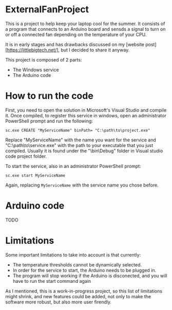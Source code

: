 # ExternalFanProject

This is a project to help keep your laptop cool for the summer. It consists of a program that connects to an Arduino board and sensds a signal to turn on or off a connected fan depending on the temperature of your CPU. 

It is in early stages and has drawbacks discussed on my [website post][https://littlebigtech.net/], but I decided to share it anyway.

This project is composed of 2 parts:
- The Windows service
- The Arduino code

# How to run the code

First, you need to open the solution in Microsoft's Visual Studio and compile it. 
Once compiled, to register this service in windows, open an administrator PowerShell prompt and run the following:

`sc.exe CREATE "MyServiceName" binPath= "C:\path\to\project.exe"`

Replace "MyServiceName" with the name you want for the service and "C:\path\to\service.exe" with the path to your executable that you just compiled. 
Usually it is found under the "\bin\Debug\" folder in Visual studio code project folder.

To start the service, also in an administrator PowerShell prompt:

`sc.exe start MyServiceName`

Again, replacing `MyServiceName` with the service name you chose before.

# Arduino code

TODO

# Limitations

Some important limitations to take into account is that currently:

- The temperature thresholds cannot be dynamically selected.
- In order for the service to start, the Arduino needs to be plugged in.
- The program will stop working if the Arduino is disconected, and you will have to run the start command again

As I mentioned, this is a work-in-progress project, so this list of limitations might shrink, and new features could be added, not only to make the software more robust, but also more user firendly.
